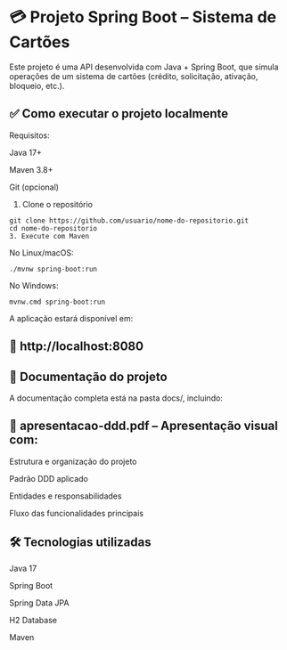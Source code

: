 
# 💳 Projeto Spring Boot – Sistema de Cartões
Este projeto é uma API desenvolvida com Java + Spring Boot, que simula operações de um sistema de cartões (crédito, solicitação, ativação, bloqueio, etc.).

## ✅ Como executar o projeto localmente
Requisitos:

Java 17+

Maven 3.8+

Git (opcional)

1. Clone o repositório
```
git clone https://github.com/usuario/nome-do-repositorio.git
cd nome-do-repositorio
3. Execute com Maven
```
No Linux/macOS:
```
./mvnw spring-boot:run
```
No Windows:
```
mvnw.cmd spring-boot:run
```
A aplicação estará disponível em:
## 🔗 http://localhost:8080

## 📁 Documentação do projeto
A documentação completa está na pasta docs/, incluindo:

## 📄 apresentacao-ddd.pdf – Apresentação visual com:

Estrutura e organização do projeto

Padrão DDD aplicado

Entidades e responsabilidades

Fluxo das funcionalidades principais

## 🛠️ Tecnologias utilizadas
Java 17

Spring Boot

Spring Data JPA

H2 Database

Maven
